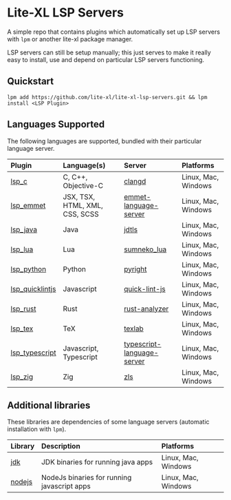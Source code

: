 # Lite-XL LSP Servers

A simple repo that contains plugins which automatically set up LSP servers with `lpm` or another
lite-xl package manager.

LSP servers can still be setup manually; this just serves to make it really easy to install, use
and depend on particular LSP servers functioning.

## Quickstart

```
lpm add https://github.com/lite-xl/lite-xl-lsp-servers.git && lpm install <LSP Plugin>
```

## Languages Supported

The following languages are supported, bundled with their particular language server.

| Plugin                                                       | Language(s)                    | Server                                                                                                 | Platforms
| :----------------------------------------------------------- | :----------------------------- | :----------------------------------------------------------------------------------------------------- | :------------------
| [lsp_c](/plugins/lsp_c.lua?raw=1)                            | C, C++, Objective-C            | [clangd](https://github.com/clangd/clangd)                                                             | Linux, Mac, Windows
| [lsp_emmet](/plugins/lsp_emmet.lua?raw=1)                    | JSX, TSX, HTML, XML, CSS, SCSS | [emmet-language-server](https://github.com/olrtg/emmet-language-server)                                | Linux, Mac, Windows
| [lsp_java](/plugins/lsp_java.lua?raw=1)                      | Java                           | [jdtls](https://github.com/eclipse-jdtls/eclipse.jdt.ls)                                               | Linux, Mac, Windows
| [lsp_lua](/plugins/lsp_lua.lua?raw=1)                        | Lua                            | [sumneko_lua](https://github.com/sumneko/lua-language-server)                                          | Linux, Mac, Windows
| [lsp_python](/plugins/lsp_python.lua?raw=1)                  | Python                         | [pyright](https://github.com/Microsoft/pyright)                                                        | Linux, Mac, Windows
| [lsp_quicklintjs](/plugins/lsp_quicklintjs.lua?raw=1)        | Javascript                     | [quick-lint-js](https://quick-lint-js.com/)                                                            | Linux, Mac, Windows
| [lsp_rust](/plugins/lsp_rust.lua?raw=1)                      | Rust                           | [rust-analyzer](https://github.com/rust-lang/rust-analyzer)                                            | Linux, Mac, Windows
| [lsp_tex](/plugins/lsp_tex.lua?raw=1)                        | TeX                            | [texlab](https://github.com/latex-lsp/texlab)                                                          | Linux, Mac, Windows
| [lsp_typescript](/plugins/lsp_typescript.lua?raw=1)          | Javascript, Typescript         | [typescript-language-server](https://github.com/typescript-language-server/typescript-language-server) | Linux, Mac, Windows
| [lsp_zig](/plugins/lsp_zig.lua?raw=1)                        | Zig                            | [zls](https://github.com/zigtools/zls)                                                                 | Linux, Mac, Windows

## Additional libraries

These libraries are dependencies of some language servers (automatic installation with `lpm`).

| Library                                                      | Description                                 | Platforms
| :----------------------------------------------------------- | :------------------------------------------ | :------------------
| [jdk](/libraries/jdk.lua?raw=1)                              | JDK binaries for running java apps          | Linux, Mac, Windows
| [nodejs](/libraries/nodejs.lua?raw=1)                        | NodeJs binaries for running javascript apps | Linux, Mac, Windows
